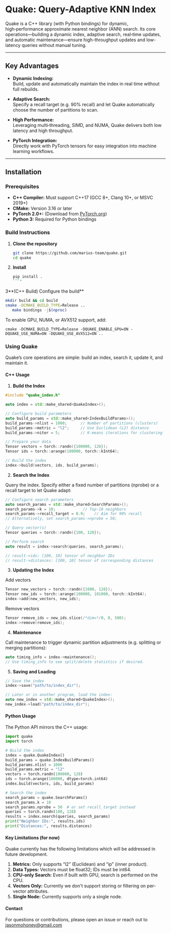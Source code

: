 # Quake: Query-Adaptive KNN Index

Quake is a C++ library (with Python bindings) for dynamic, high‑performance approximate nearest neighbor (ANN) search. Its core operations—building a dynamic index, adaptive search, real‑time updates, and automatic maintenance—ensure high-throughput updates and low-latency queries without manual tuning.

---
## Key Advantages

- **Dynamic Indexing:**  
  Build, update and automatically maintain the index in real time without full rebuilds.

- **Adaptive Search:**  
  Specify a recall target (e.g. 90% recall) and let Quake automatically choose the number of partitions to scan.

- **High Performance:**  
  Leveraging multi‑threading, SIMD, and NUMA, Quake delivers both low latency and high throughput.

- **PyTorch Integration:**  
  Directly work with PyTorch tensors for easy integration into machine learning workflows.

---

## Installation

### Prerequisites

- **C++ Compiler:** Must support C++17 (GCC 8+, Clang 10+, or MSVC 2019+)
- **CMake:** Version 3.16 or later
- **PyTorch 2.0+:** (Download from [PyTorch.org](https://pytorch.org/))
- **Python 3:** Required for Python bindings

### Build Instructions

1. **Clone the repository**

   ```bash
   git clone https://github.com/marius-team/quake.git
   cd quake
   ```

2. **Install**

   ```bash
   pip install .
   ```"

3**(C++ Βuild) Configure the build**
   ```bash
   mkdir build && cd build
   cmake -DCMAKE_BUILD_TYPE=Release ..
      make bindings -j$(nproc)
   ```

   To enable GPU, NUMA, or AVX512 support, add:
   ```
   cmake -DCMAKE_BUILD_TYPE=Release -DQUAKE_ENABLE_GPU=ON -DQUAKE_USE_NUMA=ON -DQUAKE_USE_AVX512=ON ..
   ```

### Using Quake

Quake’s core operations are simple: build an index, search it, update it, and maintain it.

#### C++ Usage

1. **Build the Index**
``` cpp
#include "quake_index.h"

auto index = std::make_shared<QuakeIndex>();

// Configure build parameters
auto build_params = std::make_shared<IndexBuildParams>();
build_params->nlist = 1000;      // Number of partitions (clusters)
build_params->metric = "l2";     // Use Euclidean (L2) distance
build_params->niter = 5;         // K‑means iterations for clustering

// Prepare your data
Tensor vectors = torch::randn({100000, 128});
Tensor ids = torch::arange(100000, torch::kInt64);

// Build the index
index->build(vectors, ids, build_params);
```

2. **Search the Index**

Query the index. Specify either a fixed number of partitions (nprobe) or a recall target to let Quake adapt:
``` cpp
// Configure search parameters
auto search_params = std::make_shared<SearchParams>();
search_params->k = 10;            // Top‑10 neighbors
search_params->recall_target = 0.9;    // Aim for 90% recall
// Alternatively, set search_params->nprobe = 50;

// Query vector(s)
Tensor queries = torch::randn({100, 128});

// Perform search
auto result = index->search(queries, search_params);

// result->ids: [100, 10] tensor of neighbor IDs
// result->distances: [100, 10] tensor of corresponding distances
```

3. **Updating the Index**

Add vectors
``` cpp
Tensor new_vectors = torch::randn({1000, 128});
Tensor new_ids = torch::arange(100000, 101000, torch::kInt64);
index->add(new_vectors, new_ids);
```

Remove vectors
``` cpp
Tensor remove_ids = new_ids.slice(/*dim=*/0, 0, 500);
index->remove(remove_ids);
```

4. **Maintenance**
   
Call maintenance to trigger dynamic partition adjustments (e.g. splitting or merging partitions):
``` cpp
auto timing_info = index->maintenance();
// Use timing_info to see split/delete statistics if desired.
```

5. **Saving and Loading**
``` cpp
// Save the index
index->save("path/to/index_dir");

// Later or in another program, load the index:
auto new_index = std::make_shared<QuakeIndex>();
new_index->load("path/to/index_dir");
```

#### Python Usage

The Python API mirrors the C++ usage:

``` python
import quake
import torch

# Build the index
index = quake.QuakeIndex()
build_params = quake.IndexBuildParams()
build_params.nlist = 1000
build_params.metric = "l2"
vectors = torch.randn(100000, 128)
ids = torch.arange(100000, dtype=torch.int64)
index.build(vectors, ids, build_params)

# Search the index
search_params = quake.SearchParams()
search_params.k = 10
search_params.nprobe = 50  # or set recall_target instead
queries = torch.randn(100, 128)
results = index.search(queries, search_params)
print("Neighbor IDs:", results.ids)
print("Distances:", results.distances)
```

####  Key Limitations (for now)

Quake currently has the following limitations which will be addressed in future development.

1. **Metrics:** Only supports “l2” (Euclidean) and “ip” (inner product).
2. **Data Types:** Vectors must be float32; IDs must be int64.
3. **CPU-only Search:** Even if built with GPU, search is performed on the CPU.
4. **Vectors Only:** Currently we don't support storing or filtering on per-vector attributes.
5. **Single Node:** Currently supports only a single node.

#### Contact

For questions or contributions, please open an issue or reach out to jasonmohoney@gmail.com
   
